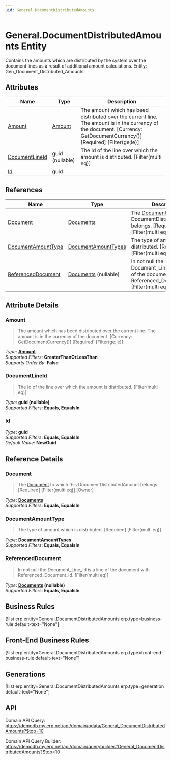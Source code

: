 ```yaml
---
uid: General.DocumentDistributedAmounts
---
```

# General.DocumentDistributedAmounts Entity

Contains the amounts which are distributed by the system over the document lines as a result of additional amount calculations. Entity: Gen_Document_Distributed_Amounts

## Attributes

| Name | Type | Description |
| ---- | ---- | --- |
| [Amount](General.DocumentDistributedAmounts.md#amount) | [Amount](../data-types.md#amount) | The amount which has beed distributed over the current line. The amount is in the currency of the document. [Currency: GetDocumentCurrency()] [Required] [Filter(ge;le)] 
| [DocumentLineId](General.DocumentDistributedAmounts.md#documentlineid) | guid (nullable) | The Id of the line over which the amount is distributed. [Filter(multi eq)] 
| [Id](General.DocumentDistributedAmounts.md#id) | guid |  

## References

| Name | Type | Description |
| ---- | ---- | --- |
| [Document](General.DocumentDistributedAmounts.md#document) | [Documents](General.Documents.md) | The [Document](General.DocumentDistributedAmounts.md#document) to which this DocumentDistributedAmount belongs. [Required] [Filter(multi eq)] [Owner] |
| [DocumentAmountType](General.DocumentDistributedAmounts.md#documentamounttype) | [DocumentAmountTypes](General.DocumentAmountTypes.md) | The type of amount which is distributed. [Required] [Filter(multi eq)] |
| [ReferencedDocument](General.DocumentDistributedAmounts.md#referenceddocument) | [Documents](General.Documents.md) (nullable) | In not null the Document_Line_Id is a line of the document with Referenced_Document_Id. [Filter(multi eq)] |


## Attribute Details

### Amount

> The amount which has beed distributed over the current line. The amount is in the currency of the document. [Currency: GetDocumentCurrency()] [Required] [Filter(ge;le)]

_Type_: **[Amount](../data-types.md#amount)**  
_Supported Filters_: **GreaterThanOrLessThan**  
_Supports Order By_: **False**  

### DocumentLineId

> The Id of the line over which the amount is distributed. [Filter(multi eq)]

_Type_: **guid (nullable)**  
_Supported Filters_: **Equals, EqualsIn**  

### Id

_Type_: **guid**  
_Supported Filters_: **Equals, EqualsIn**  
_Default Value_: **NewGuid**  


## Reference Details

### Document

> The [Document](General.DocumentDistributedAmounts.md#document) to which this DocumentDistributedAmount belongs. [Required] [Filter(multi eq)] [Owner]

_Type_: **[Documents](General.Documents.md)**  
_Supported Filters_: **Equals, EqualsIn**  

### DocumentAmountType

> The type of amount which is distributed. [Required] [Filter(multi eq)]

_Type_: **[DocumentAmountTypes](General.DocumentAmountTypes.md)**  
_Supported Filters_: **Equals, EqualsIn**  

### ReferencedDocument

> In not null the Document_Line_Id is a line of the document with Referenced_Document_Id. [Filter(multi eq)]

_Type_: **[Documents](General.Documents.md) (nullable)**  
_Supported Filters_: **Equals, EqualsIn**  



## Business Rules

[!list erp.entity=General.DocumentDistributedAmounts erp.type=business-rule default-text="None"]

## Front-End Business Rules

[!list erp.entity=General.DocumentDistributedAmounts erp.type=front-end-business-rule default-text="None"]

## Generations

[!list erp.entity=General.DocumentDistributedAmounts erp.type=generation default-text="None"]

## API

Domain API Query:
<https://demodb.my.erp.net/api/domain/odata/General_DocumentDistributedAmounts?$top=10>

Domain API Query Builder:
<https://demodb.my.erp.net/api/domain/querybuilder#General_DocumentDistributedAmounts?$top=10>

